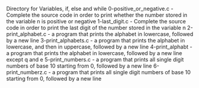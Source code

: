 Directory for Variables, if, else and while
0-positive_or_negative.c - Complete the source code in order to print whether the number stored in the variable n is positive or negative
1-last_digit.c - Complete the source code in order to print the last digit of the number stored in the variable n
2-print_alphabet.c -  a program that prints the alphabet in lowercase, followed by a new line
3-print_alphabets.c - a program that prints the alphabet in lowercase, and then in uppercase, followed by a new line
4-print_alphabt - a program that prints the alphabet in lowercase, followed by a new line except q and e
5-print_numbers.c - a program that prints all single digit numbers of base 10 starting from 0, followed by a new line
6-print_numberz.c - a program that prints all single digit numbers of base 10 starting from 0, followed by a new line


